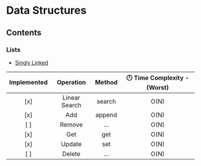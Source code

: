 # Data Structures

## Contents

### Lists
- [Singly Linked](./lists/singlyLinked.py)

| **Implemented** | **Operation** | **Method** | 🕛 **Time Complexity - (Worst)** |
|:---------------:|:-------------:|:----------:|:--------------------------------:|
|       [x]       | Linear Search |   search   |               O(N)               |
|       [x]       |      Add      |   append   |               O(N)               |
|       [ ]       |    Remove     |    ...     |               O(N)               |
|       [x]       |      Get      |    get     |               O(N)               |
|       [x]       |    Update     |    set     |               O(N)               |
|       [ ]       |    Delete     |    ...     |               O(N)               |

